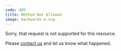 ```yaml
---
code: 405
title: Method Not Allowed
image: backwards-e.svg
---
```

Sorry, that request is not supported for this resource.

Please [contact us](https://www.ted.com/contact)
and let us know what happened.
